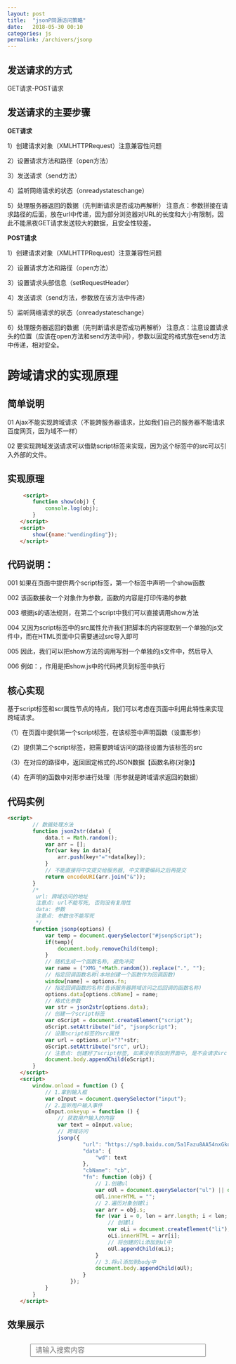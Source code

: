 ```yaml
---
layout: post
title:  "jsonP同源访问策略"
date:   2018-05-30 00:10
categories: js
permalink: /archivers/jsonp
---
```


## 发送请求的方式
GET请求-POST请求

## 发送请求的主要步骤

**GET请求**

 1）创建请求对象（XMLHTTPRequest）注意兼容性问题

 2）设置请求方法和路径（open方法）

 3）发送请求（send方法）

 4）监听网络请求的状态（onreadystateschange）

 5）处理服务器返回的数据（先判断请求是否成功再解析）
    注意点：参数拼接在请求路径的后面，放在url中传递，因为部分浏览器对URL的长度和大小有限制，因此不能黑夜GET请求发送较大的数据，且安全性较差。

**POST请求**

1）创建请求对象（XMLHTTPRequest）注意兼容性问题

2）设置请求方法和路径（open方法）

3）设置请求头部信息（setRequestHeader）

4）发送请求（send方法，参数放在该方法中传递）

5）监听网络请求的状态（onreadystateschange）

6）处理服务器返回的数据（先判断请求是否成功再解析）
    注意点：注意设置请求头的位置（应该在open方法和send方法中间），参数以固定的格式放在send方法中传递，相对安全。


# 跨域请求的实现原理

## 简单说明

01 Ajax不能实现跨域请求（不能跨服务器请求，比如我们自己的服务器不能请求百度网页，因为域不一样）

02 要实现跨域发送请求可以借助script标签来实现，因为这个标签中的src可以引入外部的文件。

## 实现原理

```html
     <script>
        function show(obj) {
            console.log(obj);
        }
    </script>
    <script>
        show({name:"wendingding"});
    </script>
```

## 代码说明：

001 如果在页面中提供两个script标签，第一个标签中声明一个show函数

002 该函数接收一个对象作为参数，函数的内容是打印传递的参数

003 根据js的语法规则，在第二个script中我们可以直接调用show方法

004 又因为script标签中的src属性允许我们把脚本的内容提取到一个单独的js文件中，而在HTML页面中只需要通过src导入即可

005 因此，我们可以把show方法的调用写到一个单独的js文件中，然后导入

006 例如：<script src="show.js"></script>，作用是把show.js中的代码拷贝到标签中执行

## 核心实现

基于script标签和scr属性节点的特点，我们可以考虑在页面中利用此特性来实现跨域请求。

（1）在页面中提供第一个script标签，在该标签中声明函数（设置形参）

（2）提供第二个script标签，把需要跨域访问的路径设置为该标签的src

（3）在对应的路径中，返回固定格式的JSON数据【函数名称(对象)】

（4）在声明的函数中对形参进行处理（形参就是跨域请求返回的数据）

## 代码实例

```html
<script>
        // 数据处理方法
        function json2str(data) {
            data.t = Math.random();
            var arr = [];
            for(var key in data){
                arr.push(key+"="+data[key]);
            }
            // 不能直接将中文提交给服务器, 中文需要编码之后再提交
            return encodeURI(arr.join("&"));
        }
        /*
         url: 跨域访问的地址
         注意点: url不能写死, 否则没有复用性
         data: 参数
         注意点: 参数也不能写死
         */
        function jsonp(options) {
            var temp = document.querySelector("#jsonpScript");
            if(temp){
                document.body.removeChild(temp);
            }
            // 随机生成一个函数名称, 避免冲突
            var name = ("XMG_"+Math.random()).replace(".", "");
            // 指定回调函数名称(本地创建一个函数作为回调函数)
            window[name] = options.fn;
            // 指定回调函数的名称(告诉服务器跨域访问之后回调的函数名称)
            options.data[options.cbName] = name;
            // 格式化参数
            var str = json2str(options.data);
            // 创建一个script标签
            var oScript = document.createElement("script");
            oScript.setAttribute("id", "jsonpScript");
            // 设置script标签的src属性
            var url = options.url+"?"+str;
            oScript.setAttribute("src", url);
            // 注意点: 创建好了script标签, 如果没有添加到界面中, 是不会请求src
            document.body.appendChild(oScript);
        }
    </script>
    <script>
        window.onload = function () {
            // 1.拿到输入框
            var oInput = document.querySelector("input");
            // 2.监听用户输入事件
            oInput.onkeyup = function () {
                // 获取用户输入的内容
                var text = oInput.value;
                // 跨域访问
                jsonp({
                        "url": "https://sp0.baidu.com/5a1Fazu8AA54nxGko9WTAnF6hhy/su",
                        "data": {
                            "wd": text
                        },
                        "cbName": "cb",
                        "fn": function (obj) {
                            // 1.创建ul
                            var oUl = document.querySelector("ul") || document.createElement("ul");
                            oUl.innerHTML = "";
                            // 2.遍历对象创建li
                            var arr = obj.s;
                            for (var i = 0, len = arr.length; i < len; i++) {
                                // 创建li
                                var oLi = document.createElement("li");
                                oLi.innerHTML = arr[i];
                                // 将创建的li添加到ul中
                                oUl.appendChild(oLi);
                            }
                            // 3.将ul添加到body中
                            document.body.appendChild(oUl);
                        }
                    });
            }
        }
    </script>
```

## 效果展示

<html lang="en">

<head>
    <meta charset="UTF-8">
    <title>Document</title>
    <style>
        #textId {
            width: 400px;
            height: 30px;
            line-height: 30px;
            padding-left: 10px;
            font-size: 16px;
        }
        .box {
            width: 400px;
            margin: 30px auto 100px;
            height: 30px;
            position: relative;
        }
        .box ul {
            margin: 0;
            width: 400px;
            max-height: 150px;
            overflow-y: auto;
            list-style: none;
            padding-left: 10px;
            border: 1px solid #eee;
            border-top: none;
            background-color: #fff;
            position: absolute;
            top: 30px;
            left: 0;
        }
        .box ul li {
            height: 30px;
            line-height: 30px;
            color: skyblue;
        }
    </style>
</head>

<body>
    <div class="box">
        <input type="text" placeholder="请输入搜索内容" id="textId">
    </div>
    <script>
        function fn(obj) {
            var oul = document.getElementById("tempUl");
            if(oul) oul.parentNode.removeChild(oul);
            oul=document.createElement("ul");
            oul.setAttribute("id","tempUl");
            document.querySelector(".box").appendChild(oul);
            var arrM = obj["s"];
            for (var i = 0; i < arrM.length; i++) {
                var oli = document.createElement("li");
                oli.innerText = arrM[i];
                oul.appendChild(oli);
            }
        }
    </script>
    <script>
        var oText = document.querySelector("#textId");
        oText.onkeyup = function() {
            var oScript = document.getElementsByClassName("testClass")[0];
            if (oScript) oScript.parentNode.removeChild(oScript);
            // 创建script标签
            oScript = document.createElement("script");
            // 设置src属性
            oScript.setAttribute("src", "https://sp0.baidu.com/5a1Fazu8AA54nxGko9WTAnF6hhy/su?wd=" + oText.value + "&cb=fn");
            oScript.className = "testClass";
            // 把标签添加到到页面
            document.body.appendChild(oScript);
        };
    </script>
</body>

</html>
